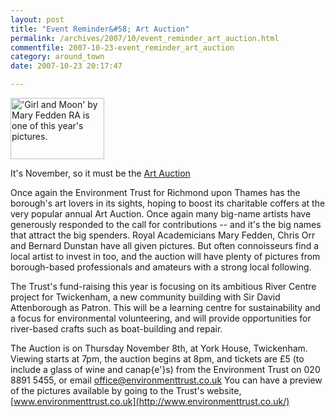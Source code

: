 ```yaml
---
layout: post
title: "Event Reminder&#58; Art Auction"
permalink: /archives/2007/10/event_reminder_art_auction.html
commentfile: 2007-10-23-event_reminder_art_auction
category: around_town
date: 2007-10-23 20:17:47

---
```


<a href="/assets/images/2007/art_auction.jpg" title="See larger version of - 'Girl and Moon' by Mary Fedden RA is one of this year's pictures."><img src="/assets/images/2007/art_auction_thumb.jpg" width="150" height="98" alt="'Girl and Moon' by Mary Fedden RA is one of this year's pictures." class="photo right" /></a>

It's November, so it must be the [Art Auction](https://stmargarets.london/event/auction/200705141716)

Once again the Environment Trust for Richmond upon Thames has the borough's art lovers in its sights, hoping to boost its charitable coffers at the very popular annual Art Auction. Once again many big-name artists have generously responded to the call for contributions -- and it's the big names that attract the big spenders. Royal Academicians Mary Fedden, Chris Orr and Bernard Dunstan have all given pictures. But often connoisseurs find a local artist to invest in too, and the auction will have plenty of pictures from borough-based professionals and amateurs with a strong local following.

The Trust's fund-raising this year is focusing on its ambitious River Centre project for Twickenham, a new community building with Sir David Attenborough as Patron. This will be a learning centre for sustainability and a focus for environmental volunteering, and will provide opportunities for river-based crafts such as boat-building and repair.

The Auction is on Thursday November 8th, at York House, Twickenham. Viewing starts at 7pm, the auction begins at 8pm, and tickets are £5 (to include a glass of wine and canap{e'}s) from the Environment Trust on 020 8891 5455, or email <office@environmenttrust.co.uk>
You can have a preview of the pictures available by going to the Trust's website, [www.environmenttrust.co.uk](http://www.environmenttrust.co.uk/)

